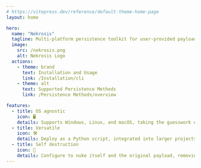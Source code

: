 ```yaml
---
# https://vitepress.dev/reference/default-theme-home-page
layout: home

hero:
  name: "Nekrosis"
  tagline: Multi-platform persistence toolkit for user-provided payloads.
  image:
    src: /nekrosis.png
    alt: Nekrosis Logo
  actions:
    - theme: brand
      text: Installation and Usage
      link: /Installation/cli
    - theme: alt
      text: Supported Persistence Methods
      link: /Persistence Methods/overview

features:
  - title: OS agnostic
    icon: 🖥️
    details: Supports Windows, Linux, and macOS, taking the guesswork out of cross-platform malware deployment.
  - title: Versatile
    icon: 🛠️
    details: Deploy as a Python script, integrated into larger projects, or use as a standalone binary.
  - title: Self destruction
    icon: 🧨
    details: Configure to nuke itself and the original payload, removing traces of the initial deployment.
---
```



<style>

:root {
  --vp-home-hero-name-font-size: 88px;
  --vp-home-hero-name-color: transparent;
  --vp-home-hero-name-background: -webkit-linear-gradient(120deg, #1fcc2a 30%, #41d1ff);

  --vp-home-hero-image-background-image: linear-gradient(-0deg, #1fcc2a 50%, #47caff 50%);
  --vp-home-hero-image-filter: blur(44px);
}

@media (min-width: 640px) {
  :root {
    --vp-home-hero-image-filter: blur(56px);
  }
}

@media (min-width: 960px) {
  :root {
    --vp-home-hero-image-filter: blur(68px);
  }
}

</style>


